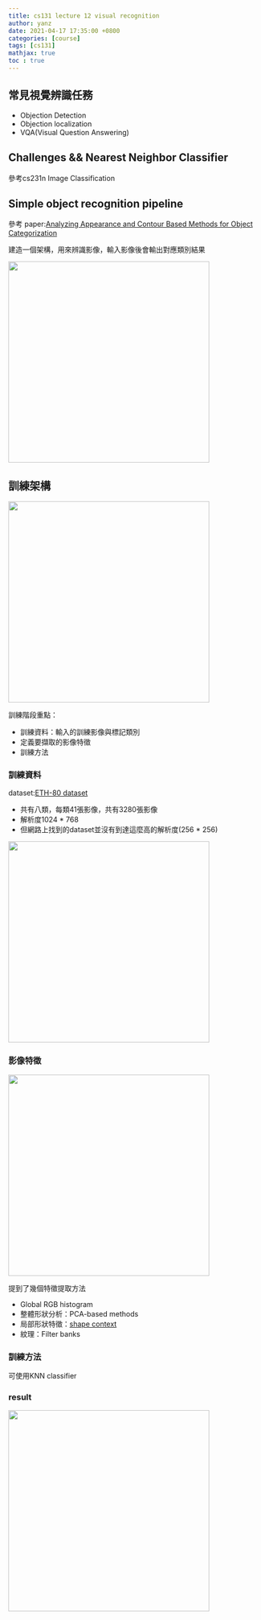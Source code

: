 ```yaml
---
title: cs131 lecture 12 visual recognition 
author: yanz
date: 2021-04-17 17:35:00 +0800
categories: [course]
tags: [cs131]
mathjax: true
toc : true
---
```


## 常見視覺辨識任務

* Objection Detection
* Objection localization
* VQA(Visual Question Answering)

## Challenges && Nearest Neighbor Classifier

參考cs231n Image Classification

## Simple object recognition pipeline

參考 paper:[Analyzing Appearance and Contour Based Methods for Object Categorization](http://web-info8.informatik.rwth-aachen.de/media/papers/leibe-categorization-cvpr03.pdf)

建造一個架構，用來辨識影像，輸入影像後會輸出對應類別結果

<img src='https://yanzzzzzzzzz.github.io/img/Object-recognitionframework.png'  width='400'/>

## 訓練架構

<img src='https://yanzzzzzzzzz.github.io/img/object-recognition-pipeline.png'  width='400'/>

訓練階段重點：

* 訓練資料：輸入的訓練影像與標記類別
* 定義要擷取的影像特徵
* 訓練方法

### 訓練資料

dataset:[ETH-80 dataset](https://github.com/Kai-Xuan/ETH-80)

* 共有八類，每類41張影像，共有3280張影像
* 解析度1024 * 768
* 但網路上找到的dataset並沒有到達這麼高的解析度(256 * 256)

<img src='https://yanzzzzzzzzz.github.io/img/eth80-dataset.png'  width='400'/>

### 影像特徵

<img src='https://yanzzzzzzzzz.github.io/img/Image-features.png'  width='400'/>

提到了幾個特徵提取方法

* Global RGB histogram
* 整體形狀分析：PCA-based methods
* 局部形狀特徵：[shape context](https://people.eecs.berkeley.edu/~malik/papers/BMP-shape.pdf)
* 紋理：Filter banks

### 訓練方法

可使用KNN classifier

### result

<img src='https://yanzzzzzzzzz.github.io/img/visual-recognition-result.png'  width='400'/>
